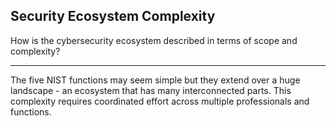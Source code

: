 ## Security Ecosystem Complexity

How is the cybersecurity ecosystem described in terms of scope and complexity?

---

The five NIST functions may seem simple but they extend over a huge landscape - an ecosystem that has many interconnected parts. This complexity requires coordinated effort across multiple professionals and functions.

